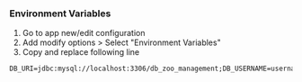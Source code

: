 ### Environment Variables
1. Go to app new/edit configuration
2. Add modify options > Select "Environment Variables"
3. Copy and replace following line
```
DB_URI=jdbc:mysql://localhost:3306/db_zoo_management;DB_USERNAME=username;DB_PASSWORD=password
```
